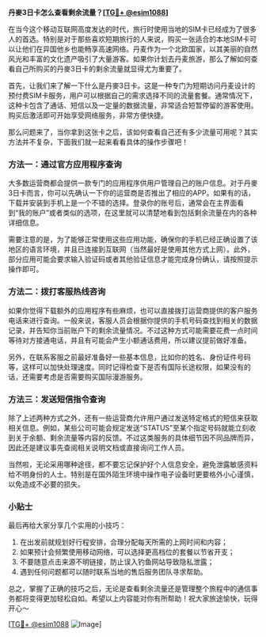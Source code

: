 **丹麥3日卡怎么查看剩余流量？[[TG💪+ @esim1088](https://t.me/s/esim1088)]**

在当今这个移动互联网高度发达的时代，旅行时使用当地的SIM卡已经成为了很多人的首选。特别是对于那些喜欢短期旅行的人来说，购买一张适合的本地SIM卡可以让他们在异国他乡也能畅享高速网络。丹麦作为一个北欧国家，以其美丽的自然风光和丰富的文化遗产吸引了大量游客。如果你计划去丹麦旅游，那么了解如何查看自己所购买的丹麥3日卡的剩余流量就显得尤为重要了。

首先，让我们来了解一下什么是丹麥3日卡。这是一种专门为短期访问丹麦设计的预付费SIM卡服务，用户可以根据自己的需求选择不同的流量套餐。通常情况下，这种卡包含了通话、短信以及一定量的数据流量，非常适合短暂停留的游客使用。购买后激活即可开始享受网络服务，非常方便快捷。

那么问题来了，当你拿到这张卡之后，该如何查看自己还有多少流量可用呢？其实方法并不复杂，下面我们就一起来看看具体的操作步骤吧！

### 方法一：通过官方应用程序查询

大多数运营商都会提供一款专门的应用程序供用户管理自己的账户信息。对于丹麥3日卡而言，你可以先确认一下你的运营商是否推出了相应的APP。如果有的话，下载并安装到手机上是一个不错的选择。登录你的账号后，通常会在主界面看到“我的账户”或者类似的选项，在这里就可以清楚地看到包括剩余流量在内的各种详细信息。

需要注意的是，为了能够正常使用这些应用功能，确保你的手机已经正确设置了该地区的语言环境，并且已连接到互联网（当然最好是使用其他方式上网）。此外，部分应用可能会要求输入验证码或者其他验证信息才能完成身份确认，请按照提示操作即可。

### 方法二：拨打客服热线咨询

如果你觉得下载额外的应用程序有些麻烦，也可以直接拨打运营商提供的客户服务电话来进行查询。一般来说，客服人员会根据你提供的手机号码查找到相关的数据记录，并告知你当前账户下的剩余流量情况。不过这种方式可能需要花费一点时间等待对方接通电话，并且有可能会产生小额通话费用，所以建议提前做好准备。

另外，在联系客服之前最好准备好一些基本信息，比如你的姓名、身份证件号码等，这样可以加快处理速度。同时记得检查下是否有国际长途权限，如果没有的话，还需要考虑是否需要购买国际漫游服务。

### 方法三：发送短信指令查询

除了上述两种方式之外，还有一些运营商允许用户通过发送特定格式的短信来获取相关信息。例如，某些公司可能会规定发送“STATUS”至某个指定号码就能立刻收到关于余额、剩余流量等内容的反馈。不过这类服务的具体细节因不同品牌而异，因此还是建议事先查阅相关说明文档或直接询问工作人员。

当然啦，无论采用哪种途径，都不要忘记保护好个人信息安全，避免泄露敏感资料给不明身份的人士。特别是在国外陌生环境中操作电子设备时更要格外小心谨慎，以免造成不必要的损失。

### 小贴士

最后再给大家分享几个实用的小技巧：
1. 在出发前就规划好行程安排，合理分配每天所需的上网时间和内容；
2. 如果预计会频繁使用移动网络，可以选择更高档位的套餐以节省开支；
3. 不要随意点击来源不明链接，防止误入钓鱼网站导致隐私泄露；
4. 遇到任何问题都可以随时联系当地的售后服务团队寻求帮助。

总之，掌握了正确的技巧之后，无论是查看剩余流量还是管理整个旅程中的通信事务都将变得更加轻松自如。希望以上内容能对你有所帮助！祝大家旅途愉快，玩得开心～

[[TG💪+ @esim1088](https://t.me/s/esim1088) ![Image](https://i.postimg.cc/4NQfJmqS/Snipaste-2025-05-13-00-14-12.png)]